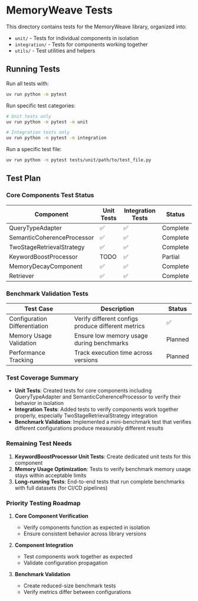 # MemoryWeave Tests

This directory contains tests for the MemoryWeave library, organized into:

- `unit/` - Tests for individual components in isolation
- `integration/` - Tests for components working together
- `utils/` - Test utilities and helpers

## Running Tests

Run all tests with:
```bash
uv run python -m pytest
```

Run specific test categories:
```bash
# Unit tests only
uv run python -m pytest -m unit

# Integration tests only
uv run python -m pytest -m integration
```

Run a specific test file:
```bash
uv run python -m pytest tests/unit/path/to/test_file.py
```

## Test Plan

### Core Components Test Status

| Component | Unit Tests | Integration Tests | Status |
|-----------|------------|-------------------|--------|
| QueryTypeAdapter | ✅ | ✅ | Complete |
| SemanticCoherenceProcessor | ✅ | ✅ | Complete |
| TwoStageRetrievalStrategy | ✅ | ✅ | Complete |
| KeywordBoostProcessor | TODO | ✅ | Partial |
| MemoryDecayComponent | ✅ | ✅ | Complete |
| Retriever | ✅ | ✅ | Complete |

### Benchmark Validation Tests

| Test Case | Description | Status |
|-----------|-------------|--------|
| Configuration Differentiation | Verify different configs produce different metrics | ✅ |
| Memory Usage Validation | Ensure low memory usage during benchmarks | Planned |
| Performance Tracking | Track execution time across versions | Planned |

### Test Coverage Summary

- **Unit Tests**: Created tests for core components including QueryTypeAdapter and SemanticCoherenceProcessor to verify their behavior in isolation
- **Integration Tests**: Added tests to verify components work together properly, especially TwoStageRetrievalStrategy integration
- **Benchmark Validation**: Implemented a mini-benchmark test that verifies different configurations produce measurably different results

### Remaining Test Needs

1. **KeywordBoostProcessor Unit Tests**: Create dedicated unit tests for this component
2. **Memory Usage Optimization**: Tests to verify benchmark memory usage stays within acceptable limits 
3. **Long-running Tests**: End-to-end tests that run complete benchmarks with full datasets (for CI/CD pipelines)

### Priority Testing Roadmap

1. **Core Component Verification**
   - Verify components function as expected in isolation
   - Ensure consistent behavior across library versions

2. **Component Integration**
   - Test components work together as expected
   - Validate configuration propagation

3. **Benchmark Validation**
   - Create reduced-size benchmark tests
   - Verify metrics differ between configurations